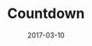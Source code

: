 ---
title: Countdown
date: 2017-03-10
link: http://codepen.io/HunorMarton/full/mWWqBv
image: ./countdown.png
sources: [{ type: codepen, id: mWWqBv }]
techs: [html, pug, css]
---